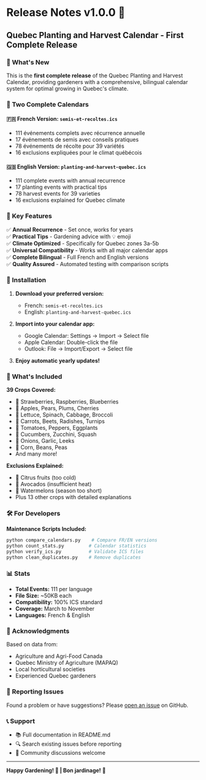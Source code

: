 # Release Notes v1.0.0 🎉

## Quebec Planting and Harvest Calendar - First Complete Release

### 🌟 What's New

This is the **first complete release** of the Quebec Planting and Harvest Calendar, providing gardeners with a comprehensive, bilingual calendar system for optimal growing in Quebec's climate.

### 📅 Two Complete Calendars

#### 🇫🇷 French Version: `semis-et-recoltes.ics`
- 111 événements complets avec récurrence annuelle
- 17 événements de semis avec conseils pratiques
- 78 événements de récolte pour 39 variétés
- 16 exclusions expliquées pour le climat québécois

#### 🇬🇧 English Version: `planting-and-harvest-quebec.ics`
- 111 complete events with annual recurrence
- 17 planting events with practical tips
- 78 harvest events for 39 varieties
- 16 exclusions explained for Quebec climate

### 🚀 Key Features

✅ **Annual Recurrence** - Set once, works for years  
✅ **Practical Tips** - Gardening advice with 💡 emoji  
✅ **Climate Optimized** - Specifically for Quebec zones 3a-5b  
✅ **Universal Compatibility** - Works with all major calendar apps  
✅ **Complete Bilingual** - Full French and English versions  
✅ **Quality Assured** - Automated testing with comparison scripts  

### 📱 Installation

1. **Download your preferred version:**
   - French: `semis-et-recoltes.ics`
   - English: `planting-and-harvest-quebec.ics`

2. **Import into your calendar app:**
   - Google Calendar: Settings → Import → Select file
   - Apple Calendar: Double-click the file
   - Outlook: File → Import/Export → Select file

3. **Enjoy automatic yearly updates!**

### 🍎 What's Included

**39 Crops Covered:**
- 🍓 Strawberries, Raspberries, Blueberries
- 🍎 Apples, Pears, Plums, Cherries
- 🥬 Lettuce, Spinach, Cabbage, Broccoli
- 🥕 Carrots, Beets, Radishes, Turnips
- 🍅 Tomatoes, Peppers, Eggplants
- 🥒 Cucumbers, Zucchini, Squash
- 🧅 Onions, Garlic, Leeks
- 🌽 Corn, Beans, Peas
- And many more!

**Exclusions Explained:**
- 🍊 Citrus fruits (too cold)
- 🥑 Avocados (insufficient heat)
- 🍉 Watermelons (season too short)
- Plus 13 other crops with detailed explanations

### 🛠️ For Developers

**Maintenance Scripts Included:**
```bash
python compare_calendars.py    # Compare FR/EN versions
python count_stats.py         # Calendar statistics
python verify_ics.py          # Validate ICS files
python clean_duplicates.py    # Remove duplicates
```

### 📊 Stats
- **Total Events:** 111 per language
- **File Size:** ~50KB each
- **Compatibility:** 100% ICS standard
- **Coverage:** March to November
- **Languages:** French & English

### 🙏 Acknowledgments

Based on data from:
- Agriculture and Agri-Food Canada
- Quebec Ministry of Agriculture (MAPAQ)
- Local horticultural societies
- Experienced Quebec gardeners

### 🐛 Reporting Issues

Found a problem or have suggestions? Please [open an issue](https://github.com/wetwicky/calendrier-recolte-et-semis-au-quebec/issues) on GitHub.

### 📞 Support

- 📚 Full documentation in README.md
- 🔍 Search existing issues before reporting
- 💬 Community discussions welcome

---

**Happy Gardening! 🌱 | Bon jardinage! 🌱**
